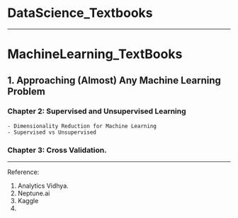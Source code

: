 # DataScience_Textbooks
---

# MachineLearning_TextBooks

## 1. Approaching (Almost) Any Machine Learning Problem

  ### Chapter 2: Supervised and Unsupervised Learning
    - Dimensionality Reduction for Machine Learning
    - Supervised vs Unsupervised

   ### Chapter 3: Cross Validation.

---
Reference:
  1. Analytics Vidhya.
  2. Neptune.ai
  3. Kaggle
  4. 

